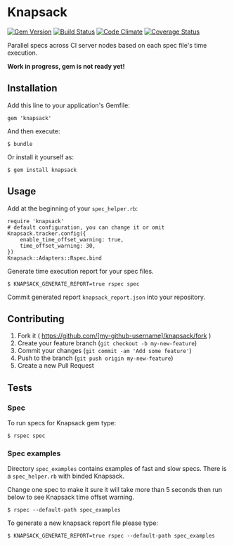 # Knapsack

[![Gem Version](https://badge.fury.io/rb/knapsack.png)][gem_version]
[![Build Status](https://travis-ci.org/ArturT/knapsack.svg?branch=master)][travis]
[![Code Climate](https://codeclimate.com/github/ArturT/knapsack.png)][codeclimate]
[![Coverage Status](https://codeclimate.com/github/ArturT/knapsack/coverage.png)][coverage]

[gem_version]: https://rubygems.org/gems/knapsack
[travis]: http://travis-ci.org/ArturT/knapsack
[codeclimate]: https://codeclimate.com/github/ArturT/knapsack
[coverage]: https://codeclimate.com/github/ArturT/knapsack

Parallel specs across CI server nodes based on each spec file's time execution.

**Work in progress, gem is not ready yet!**

## Installation

Add this line to your application's Gemfile:

    gem 'knapsack'

And then execute:

    $ bundle

Or install it yourself as:

    $ gem install knapsack

## Usage

Add at the beginning of your `spec_helper.rb`:

    require 'knapsack'
    # default configuration, you can change it or omit
    Knapsack.tracker.config({
        enable_time_offset_warning: true,
        time_offset_warning: 30,
    })
    Knapsack::Adapters::Rspec.bind

Generate time execution report for your spec files.

    $ KNAPSACK_GENERATE_REPORT=true rspec spec

Commit generated report `knapsack_report.json` into your repository.

## Contributing

1. Fork it ( https://github.com/[my-github-username]/knapsack/fork )
2. Create your feature branch (`git checkout -b my-new-feature`)
3. Commit your changes (`git commit -am 'Add some feature'`)
4. Push to the branch (`git push origin my-new-feature`)
5. Create a new Pull Request

## Tests

### Spec

To run specs for Knapsack gem type:

    $ rspec spec

### Spec examples

Directory `spec_examples` contains examples of fast and slow specs. There is a `spec_helper.rb` with binded Knapsack.

Change one spec to make it sure it will take more than 5 seconds then run below to see Knapsack time offset warning.

    $ rspec --default-path spec_examples

To generate a new knapsack report file please type:

    $ KNAPSACK_GENERATE_REPORT=true rspec --default-path spec_examples

